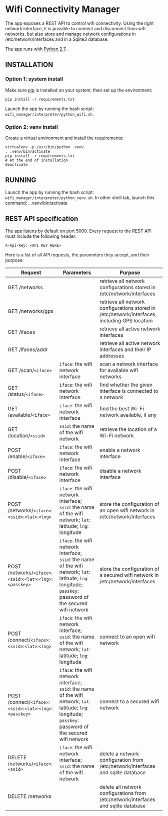 # Wifi Connectivity Manager

The app exposes a REST API to control wifi connectivity. Using the right network interface, it is possible to connect and disconnect from wifi networks, but also store and manage network configurations in /etc/network/interfaces and in a Sqlite3 database.

The app runs with [Python 2.7][1].

## INSTALLATION

### Option 1: system install

Make sure [pip][2] is installed on your system, then set up the environment:

    pip install -r requirements.txt

Launch the app by running the bash script: `wifi_manager/interpreter/python_wifi.sh`.

### Option 2: venv install

Create a virtual environment and install the requirements:

    virtualenv -p /usr/bin/python .venv
    . .venv/bin/activate
    pip install -r requirements.txt
    # At the end of installation
    deactivate

## RUNNING

Launch the app by running the bash script: `wifi_manager/interpreter/python_venv.sh`.
In other shell tab, launch this command: . .venv/bin/activate


## REST API specification

The app listens by default on port 5000. Every request to the REST API must include the following header:

    X-Api-Key: <API KEY HERE>

Here is a list of all API requests, the parameters they accept, and their purpose:

| Request | Parameters | Purpose |
| --- | --- | --- |
| GET /networks |  | retrieve all network configurations stored in /etc/network/interfaces |
| GET /networks/gps |  | retrieve all network configurations stored in /etc/network/interfaces, including GPS location |
| GET /ifaces |  | retrieve all active network interfaces |
| GET /ifaces/addr |  | retrieve all active network interfaces and their IP addresses |
| GET /scan/`<iface>` | `iface`: the wifi network interface | scan a network interface for available wifi networks |
| GET /status/`<iface>` | `iface`: the wifi network interface | find whether the given interface is connected to a network |
| GET /available/`<iface>` | `iface`: the wifi network interface | find the best Wi-Fi network available, if any |
| GET /location/`<ssid>` | `ssid`: the name of the wifi network | retrieve the location of a Wi-Fi network |
| POST /enable/`<iface>` | `iface`: the wifi network interface | enable a network interface |
| POST /disable/`<iface>` | `iface`: the wifi network interface | disable a network interface |
| POST /networks/`<iface>`:`<ssid>`:`<lat>`:`<lng>` | `iface`: the wifi network interface; `ssid`: the name of the wifi network; `lat`: latitude; `lng`: longitude | store the configuration of an open wifi network in /etc/network/interfaces |
| POST /networks/`<iface>`:`<ssid>`:`<lat>`:`<lng>`:`<passkey>` | `iface`: the wifi network interface; `ssid`: the name of the wifi network; `lat`: latitude; `lng`: longitude; `passkey`: password of the secured wifi network | store the configuration of a secured wifi network in /etc/network/interfaces |
| POST /connect/`<iface>`:`<ssid>`:`<lat>`:`<lng>` | `iface`: the wifi network interface; `ssid`: the name of the wifi network; `lat`: latitude; `lng`: longitude | connect to an open wifi network |
| POST /connect/`<iface>`:`<ssid>`:`<lat>`:`<lng>`:`<passkey>` | `iface`: the wifi network interface; `ssid`: the name of the wifi network; `lat`: latitude; `lng`: longitude; `passkey`: password of the secured wifi network | connect to a secured wifi network |
| DELETE /networks/`<iface>`:`<ssid>` | `iface`: the wifi network interface; `ssid`: the name of the wifi network | delete a network configuration from /etc/network/interfaces and sqlite database |
| DELETE /networks |  | delete all network configurations from /etc/network/interfaces and sqlite database |

[1]:https://www.python.org/download/releases/2.7/
[2]:https://pip.pypa.io/en/stable/installing/





